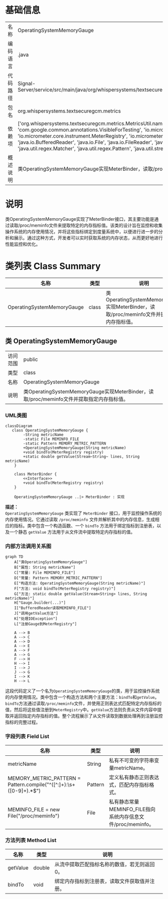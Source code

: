 # 基础信息

|      |      |
|------|------|
| 名称 | OperatingSystemMemoryGauge |
| 编码语言 | .java |
| 代码路径 | Signal-Server/service/src/main/java/org/whispersystems/textsecuregcm/metrics/OperatingSystemMemoryGauge.java |
| 包名 | org.whispersystems.textsecuregcm.metrics |
| 依赖项 | ['org.whispersystems.textsecuregcm.metrics.MetricsUtil.name', 'com.google.common.annotations.VisibleForTesting', 'io.micrometer.core.instrument.Gauge', 'io.micrometer.core.instrument.MeterRegistry', 'io.micrometer.core.instrument.binder.MeterBinder', 'java.io.BufferedReader', 'java.io.File', 'java.io.FileReader', 'java.io.IOException', 'java.util.Locale', 'java.util.regex.Matcher', 'java.util.regex.Pattern', 'java.util.stream.Stream'] |
| 概述说明 | 类OperatingSystemMemoryGauge实现MeterBinder，读取/proc/meminfo提取内存指标。 |

# 说明

类OperatingSystemMemoryGauge实现了MeterBinder接口，其主要功能是通过读取/proc/meminfo文件来提取特定的内存指标值。该类的设计旨在监控和收集操作系统的内存使用情况，并将这些指标绑定到度量系统中，以便进行进一步的分析和展示。通过这种方式，开发者可以实时获取系统的内存状态，从而更好地进行性能监控和优化。

# 类列表 Class Summary

| 名称   | 类型  | 说明 |
|-------|------|-------------|
| OperatingSystemMemoryGauge | class | 类OperatingSystemMemoryGauge实现MeterBinder，读取/proc/meminfo文件并提取指定内存指标值。 |



## 类 OperatingSystemMemoryGauge

|      |      |
|------|------|
| 访问范围 | public |
| 类型 | class |
| 名称 | OperatingSystemMemoryGauge |
| 说明 | 类OperatingSystemMemoryGauge实现MeterBinder，读取/proc/meminfo文件并提取指定内存指标值。 |


### UML类图

```mermaid
classDiagram
   class OperatingSystemMemoryGauge {
        -String metricName
        -static File MEMINFO_FILE
        -static Pattern MEMORY_METRIC_PATTERN
        +OperatingSystemMemoryGauge(String metricName)
        +void bindTo(MeterRegistry registry)
        +static double getValue(Stream~String~ lines, String metricName)
    }

    class MeterBinder {
        <<Interface>>
        +void bindTo(MeterRegistry registry)
    }

    OperatingSystemMemoryGauge ..|> MeterBinder : 实现
```

**描述：**  
`OperatingSystemMemoryGauge` 类实现了 `MeterBinder` 接口，用于监控操作系统的内存使用情况。它通过读取 `/proc/meminfo` 文件并解析其中的内存信息，生成相应的指标。类中包含一个构造函数、一个 `bindTo` 方法用于绑定指标到注册表，以及一个静态 `getValue` 方法用于从文件流中提取特定内存指标的值。


### 内部方法调用关系图

```mermaid
graph TD
    A["类OperatingSystemMemoryGauge"]
    B["属性: String metricName"]
    C["常量: File MEMINFO_FILE"]
    D["常量: Pattern MEMORY_METRIC_PATTERN"]
    E["构造方法: OperatingSystemMemoryGauge(String metricName)"]
    F["方法: void bindTo(MeterRegistry registry)"]
    G["方法: static double getValue(Stream<String> lines, String metricName)"]
    H["Gauge.builder(...)"]
    I["BufferedReader读取MEMINFO_FILE"]
    J["调用getValue方法"]
    K["处理IOException"]
    L["注册Gauge到MeterRegistry"]

    A --> B
    A --> C
    A --> D
    A --> E
    A --> F
    A --> G
    F --> H
    H --> I
    I --> J
    J --> G
    I --> K
    H --> L
```

这段代码定义了一个名为`OperatingSystemMemoryGauge`的类，用于监控操作系统的内存使用情况。类中包含一个构造方法和两个主要方法：`bindTo`和`getValue`。`bindTo`方法通过读取`/proc/meminfo`文件，并使用正则表达式匹配特定内存指标的值，然后将这些值注册到`MeterRegistry`中。`getValue`方法则负责从文件内容中提取并返回指定内存指标的值。整个流程展示了从文件读取到数据处理再到注册监控指标的完整过程。

### 字段列表 Field List

| 名称  | 类型  | 说明 |
|-------|-------|------|
| metricName | String | 私有不可变的字符串变量metricName。 |
| MEMORY_METRIC_PATTERN = Pattern.compile("^([^:]+):\\s+([0-9]+).*$") | Pattern | 定义私有静态正则表达式，匹配内存指标格式。 |
| MEMINFO_FILE = new File("/proc/meminfo") | File | 私有静态常量MEMINFO_FILE指向系统内存信息文件/proc/meminfo。 |

### 方法列表 Method List

| 名称  | 类型  | 说明 |
|-------|-------|------|
| getValue | double | 从流中提取匹配指标名称的数值，若无则返回0。 |
| bindTo | void | 绑定内存指标到注册表，读取文件获取值并注册。 |




